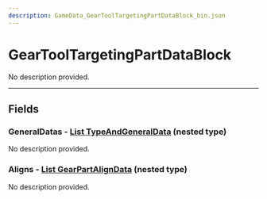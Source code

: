 ```yaml
---
description: GameData_GearToolTargetingPartDataBlock_bin.json
---
```


# GearToolTargetingPartDataBlock

No description provided.

***

## Fields

### GeneralDatas - [List TypeAndGeneralData](../../nested-types/typeandgeneraldata.md) (nested type)

No description provided.

### Aligns - [List GearPartAlignData](../../nested-types/gearpartaligndata.md) (nested type)

No description provided.
